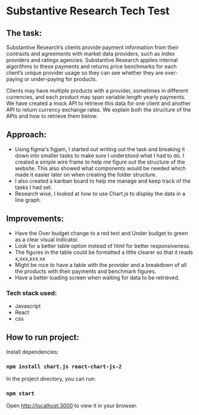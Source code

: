 # Substantive Research Tech Test

## The task:    
Substantive Research’s clients provide payment information from their contracts and agreements with market data providers, such as index providers and ratings agencies. Substantive Research applies internal algorithms to these payments and returns price benchmarks for each client’s unique provider usage so they can see whether they are over-paying or under-paying for products.

Clients may have multiple products with a provider, sometimes in different currencies, and each product may span variable length yearly payments.
We have created a mock API to retrieve this data for one client and another API to return currency exchange rates. We explain both the structure of the APIs and how to retrieve them below.

## Approach:

- Using figma's figjam, I started out writing out the task and breaking it down into smaller tasks to make sure I understood what I had to do. I created a simple wire frame to help me figure out the structure of the website. This also showed what components would be needed which made it easier later on when creating the folder structure.   
- I also created a kanban board to help me manage and keep track of the tasks I had set.
- Research wise, I looked at how to use Chart.js to display the data in a line graph.

## Improvements:
- Have the Over budget change to a red text and Under budget to green as a clear visual indicator.
- Look for a better table option instead of html for better responsiveness.
- The figures in the table could be formatted a little clearer so that it reads x,xxx,xxx.xx
- Might be nice to have a table with the provider and a breakdown of all the products with their payments and benchmark figures.
- Have a better loading screen when waiting for data to be retrieved.
  

### Tech stack used:
- Javascript
- React
- css

## How to run project: 

Install dependencies:

### `npm install chart.js react-chart-js-2 `

In the project directory, you can run:

### `npm start`

Open [http://localhost:3000](http://localhost:3000) to view it in your browser.


